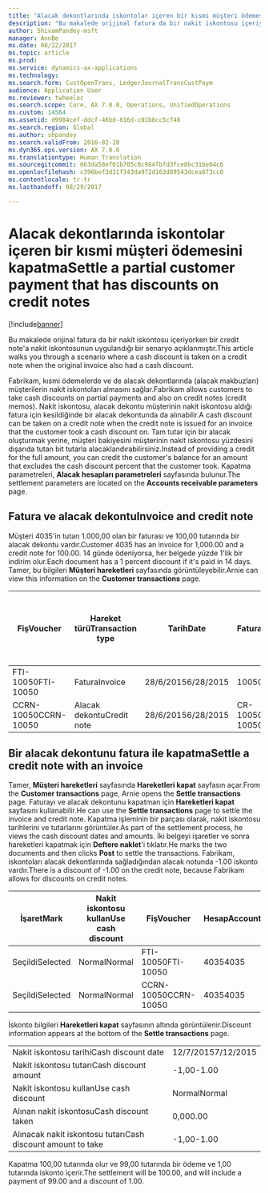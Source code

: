 ```yaml
---
title: "Alacak dekontlarında iskontolar içeren bir kısmi müşteri ödemesini kapatma"
description: "Bu makalede orijinal fatura da bir nakit iskontosu içeriyorken bir credit note'a nakit iskontosunun uygulandığı bir senaryo açıklanmıştır."
author: ShivamPandey-msft
manager: AnnBe
ms.date: 08/22/2017
ms.topic: article
ms.prod: 
ms.service: dynamics-ax-applications
ms.technology: 
ms.search.form: CustOpenTrans, LedgerJournalTransCustPaym
audience: Application User
ms.reviewer: twheeloc
ms.search.scope: Core, AX 7.0.0, Operations, UnifiedOperations
ms.custom: 14564
ms.assetid: d9984cef-ddcf-46bd-816d-c01b8cc5cf48
ms.search.region: Global
ms.author: shpandey
ms.search.validFrom: 2016-02-28
ms.dyn365.ops.version: AX 7.0.0
ms.translationtype: Human Translation
ms.sourcegitcommit: 663da58ef01b705c0c984fbfd3fce8bc31be04c6
ms.openlocfilehash: c396bef3d31f343da972d163d89543dcea873cc0
ms.contentlocale: tr-tr
ms.lasthandoff: 08/29/2017

---
```


# <a name="settle-a-partial-customer-payment-that-has-discounts-on-credit-notes"></a><span data-ttu-id="f7fe4-103">Alacak dekontlarında iskontolar içeren bir kısmi müşteri ödemesini kapatma</span><span class="sxs-lookup"><span data-stu-id="f7fe4-103">Settle a partial customer payment that has discounts on credit notes</span></span>

[!include[banner](../includes/banner.md)]


<span data-ttu-id="f7fe4-104">Bu makalede orijinal fatura da bir nakit iskontosu içeriyorken bir credit note'a nakit iskontosunun uygulandığı bir senaryo açıklanmıştır.</span><span class="sxs-lookup"><span data-stu-id="f7fe4-104">This article walks you through a scenario where a cash discount is taken on a credit note when the original invoice also had a cash discount.</span></span> 

<span data-ttu-id="f7fe4-105">Fabrikam, kısmi ödemelerde ve de alacak dekontlarında (alacak makbuzları) müşterilerin nakit iskontoları almasını sağlar.</span><span class="sxs-lookup"><span data-stu-id="f7fe4-105">Fabrikam allows customers to take cash discounts on partial payments and also on credit notes (credit memos).</span></span> <span data-ttu-id="f7fe4-106">Nakit iskontosu, alacak dekontu müşterinin nakit iskontosu aldığı fatura için kesildiğinde bir alacak dekontunda da alınabilir.</span><span class="sxs-lookup"><span data-stu-id="f7fe4-106">A cash discount can be taken on a credit note when the credit note is issued for an invoice that the customer took a cash discount on.</span></span> <span data-ttu-id="f7fe4-107">Tam tutar için bir alacak oluşturmak yerine, müşteri bakiyesini müşterinin nakit iskontosu yüzdesini dışarıda tutan bit tutarla alacaklandırabilirsiniz.</span><span class="sxs-lookup"><span data-stu-id="f7fe4-107">Instead of providing a credit for the full amount, you can credit the customer's balance for an amount that excludes the cash discount percent that the customer took.</span></span> <span data-ttu-id="f7fe4-108">Kapatma parametreleri, **Alacak hesapları parametreleri** sayfasında bulunur.</span><span class="sxs-lookup"><span data-stu-id="f7fe4-108">The settlement parameters are located on the **Accounts receivable parameters** page.</span></span>

## <a name="invoice-and-credit-note"></a><span data-ttu-id="f7fe4-109">Fatura ve alacak dekontu</span><span class="sxs-lookup"><span data-stu-id="f7fe4-109">Invoice and credit note</span></span>
<span data-ttu-id="f7fe4-110">Müşteri 4035'in tutarı 1.000,00 olan bir faturası ve 100,00 tutarında bir alacak dekontu vardır.</span><span class="sxs-lookup"><span data-stu-id="f7fe4-110">Customer 4035 has an invoice for 1,000.00 and a credit note for 100.00.</span></span> <span data-ttu-id="f7fe4-111">14 günde ödeniyorsa, her belgede yüzde 1'lik bir indirim olur.</span><span class="sxs-lookup"><span data-stu-id="f7fe4-111">Each document has a 1 percent discount if it's paid in 14 days.</span></span> <span data-ttu-id="f7fe4-112">Tamer, bu bilgileri **Müşteri hareketleri** sayfasında görüntüleyebilir.</span><span class="sxs-lookup"><span data-stu-id="f7fe4-112">Arnie can view this information on the **Customer transactions** page.</span></span>

| <span data-ttu-id="f7fe4-113">Fiş</span><span class="sxs-lookup"><span data-stu-id="f7fe4-113">Voucher</span></span>    | <span data-ttu-id="f7fe4-114">Hareket türü</span><span class="sxs-lookup"><span data-stu-id="f7fe4-114">Transaction type</span></span> | <span data-ttu-id="f7fe4-115">Tarih</span><span class="sxs-lookup"><span data-stu-id="f7fe4-115">Date</span></span>      | <span data-ttu-id="f7fe4-116">Fatura</span><span class="sxs-lookup"><span data-stu-id="f7fe4-116">Invoice</span></span>  | <span data-ttu-id="f7fe4-117">Hareket para birimi borcundaki tutar</span><span class="sxs-lookup"><span data-stu-id="f7fe4-117">Amount in transaction currency debit</span></span> | <span data-ttu-id="f7fe4-118">Hareket para birimi alacağındaki tutar</span><span class="sxs-lookup"><span data-stu-id="f7fe4-118">Amount in transaction currency credit</span></span> | <span data-ttu-id="f7fe4-119">Kalan</span><span class="sxs-lookup"><span data-stu-id="f7fe4-119">Balance</span></span>  | <span data-ttu-id="f7fe4-120">Para Birimi</span><span class="sxs-lookup"><span data-stu-id="f7fe4-120">Currency</span></span> |
|------------|------------------|-----------|----------|--------------------------------------|---------------------------------------|----------|----------|
| <span data-ttu-id="f7fe4-121">FTI-10050</span><span class="sxs-lookup"><span data-stu-id="f7fe4-121">FTI-10050</span></span>  | <span data-ttu-id="f7fe4-122">Fatura</span><span class="sxs-lookup"><span data-stu-id="f7fe4-122">Invoice</span></span>          | <span data-ttu-id="f7fe4-123">28/6/2015</span><span class="sxs-lookup"><span data-stu-id="f7fe4-123">6/28/2015</span></span> | <span data-ttu-id="f7fe4-124">10050</span><span class="sxs-lookup"><span data-stu-id="f7fe4-124">10050</span></span>    | <span data-ttu-id="f7fe4-125">1.000,00</span><span class="sxs-lookup"><span data-stu-id="f7fe4-125">1,000.00</span></span>                             |                                       | <span data-ttu-id="f7fe4-126">1.000,00</span><span class="sxs-lookup"><span data-stu-id="f7fe4-126">1,000.00</span></span> | <span data-ttu-id="f7fe4-127">ABD Doları</span><span class="sxs-lookup"><span data-stu-id="f7fe4-127">USD</span></span>      |
| <span data-ttu-id="f7fe4-128">CCRN-10050</span><span class="sxs-lookup"><span data-stu-id="f7fe4-128">CCRN-10050</span></span> | <span data-ttu-id="f7fe4-129">Alacak dekontu</span><span class="sxs-lookup"><span data-stu-id="f7fe4-129">Credit note</span></span>      | <span data-ttu-id="f7fe4-130">28/6/2015</span><span class="sxs-lookup"><span data-stu-id="f7fe4-130">6/28/2015</span></span> | <span data-ttu-id="f7fe4-131">CR-10050</span><span class="sxs-lookup"><span data-stu-id="f7fe4-131">CR-10050</span></span> |                                      | <span data-ttu-id="f7fe4-132">100,00</span><span class="sxs-lookup"><span data-stu-id="f7fe4-132">100.00</span></span>                                | <span data-ttu-id="f7fe4-133">-100,00</span><span class="sxs-lookup"><span data-stu-id="f7fe4-133">-100.00</span></span>  | <span data-ttu-id="f7fe4-134">ABD Doları</span><span class="sxs-lookup"><span data-stu-id="f7fe4-134">USD</span></span>      |

## <a name="settle-a-credit-note-with-an-invoice"></a><span data-ttu-id="f7fe4-135">Bir alacak dekontunu fatura ile kapatma</span><span class="sxs-lookup"><span data-stu-id="f7fe4-135">Settle a credit note with an invoice</span></span>
<span data-ttu-id="f7fe4-136">Tamer, **Müşteri hareketleri** sayfasında **Hareketleri kapat** sayfasın açar.</span><span class="sxs-lookup"><span data-stu-id="f7fe4-136">From the **Customer transactions** page, Arnie opens the **Settle transactions** page.</span></span> <span data-ttu-id="f7fe4-137">Faturayı ve alacak dekontunu kapatman için **Hareketleri kapat** sayfasını kullanabilir.</span><span class="sxs-lookup"><span data-stu-id="f7fe4-137">He can use the **Settle transactions** page to settle the invoice and credit note.</span></span> <span data-ttu-id="f7fe4-138">Kapatma işleminin bir parçası olarak, nakit iskontosu tarihlerini ve tutarlarını görüntüler.</span><span class="sxs-lookup"><span data-stu-id="f7fe4-138">As part of the settlement process, he views the cash discount dates and amounts.</span></span> <span data-ttu-id="f7fe4-139">İki belgeyi işaretler ve sonra hareketleri kapatmak için **Deftere naklet**'i tıklatır.</span><span class="sxs-lookup"><span data-stu-id="f7fe4-139">He marks the two documents and then clicks **Post** to settle the transactions.</span></span> <span data-ttu-id="f7fe4-140">Fabrikam, iskontoları alacak dekontlarında sağladığından alacak notunda -1.00 iskonto vardır.</span><span class="sxs-lookup"><span data-stu-id="f7fe4-140">There is a discount of -1.00 on the credit note, because Fabrikam allows for discounts on credit notes.</span></span>

| <span data-ttu-id="f7fe4-141">İşaret</span><span class="sxs-lookup"><span data-stu-id="f7fe4-141">Mark</span></span>     | <span data-ttu-id="f7fe4-142">Nakit iskontosu kullan</span><span class="sxs-lookup"><span data-stu-id="f7fe4-142">Use cash discount</span></span> | <span data-ttu-id="f7fe4-143">Fiş</span><span class="sxs-lookup"><span data-stu-id="f7fe4-143">Voucher</span></span>    | <span data-ttu-id="f7fe4-144">Hesap</span><span class="sxs-lookup"><span data-stu-id="f7fe4-144">Account</span></span> | <span data-ttu-id="f7fe4-145">Tarih</span><span class="sxs-lookup"><span data-stu-id="f7fe4-145">Date</span></span>      | <span data-ttu-id="f7fe4-146">Vade tarihi</span><span class="sxs-lookup"><span data-stu-id="f7fe4-146">Due date</span></span>  | <span data-ttu-id="f7fe4-147">Fatura</span><span class="sxs-lookup"><span data-stu-id="f7fe4-147">Invoice</span></span>  | <span data-ttu-id="f7fe4-148">Hareket para birimi cinsinden tutar</span><span class="sxs-lookup"><span data-stu-id="f7fe4-148">Amount in transaction currency</span></span> | <span data-ttu-id="f7fe4-149">Para Birimi</span><span class="sxs-lookup"><span data-stu-id="f7fe4-149">Currency</span></span> | <span data-ttu-id="f7fe4-150">Kapatılacak tutar</span><span class="sxs-lookup"><span data-stu-id="f7fe4-150">Amount to settle</span></span> |
|----------|-------------------|------------|---------|-----------|-----------|----------|--------------------------------|----------|------------------|
| <span data-ttu-id="f7fe4-151">Seçildi</span><span class="sxs-lookup"><span data-stu-id="f7fe4-151">Selected</span></span> | <span data-ttu-id="f7fe4-152">Normal</span><span class="sxs-lookup"><span data-stu-id="f7fe4-152">Normal</span></span>            | <span data-ttu-id="f7fe4-153">FTI-10050</span><span class="sxs-lookup"><span data-stu-id="f7fe4-153">FTI-10050</span></span>  | <span data-ttu-id="f7fe4-154">4035</span><span class="sxs-lookup"><span data-stu-id="f7fe4-154">4035</span></span>    | <span data-ttu-id="f7fe4-155">28/6/2015</span><span class="sxs-lookup"><span data-stu-id="f7fe4-155">6/28/2015</span></span> | <span data-ttu-id="f7fe4-156">28/7/2015</span><span class="sxs-lookup"><span data-stu-id="f7fe4-156">7/28/2015</span></span> | <span data-ttu-id="f7fe4-157">10050</span><span class="sxs-lookup"><span data-stu-id="f7fe4-157">10050</span></span>    | <span data-ttu-id="f7fe4-158">1.000,00</span><span class="sxs-lookup"><span data-stu-id="f7fe4-158">1,000.00</span></span>                       | <span data-ttu-id="f7fe4-159">ABD Doları</span><span class="sxs-lookup"><span data-stu-id="f7fe4-159">USD</span></span>      | <span data-ttu-id="f7fe4-160">990,00</span><span class="sxs-lookup"><span data-stu-id="f7fe4-160">990.00</span></span>           |
| <span data-ttu-id="f7fe4-161">Seçildi</span><span class="sxs-lookup"><span data-stu-id="f7fe4-161">Selected</span></span> | <span data-ttu-id="f7fe4-162">Normal</span><span class="sxs-lookup"><span data-stu-id="f7fe4-162">Normal</span></span>            | <span data-ttu-id="f7fe4-163">CCRN-10050</span><span class="sxs-lookup"><span data-stu-id="f7fe4-163">CCRN-10050</span></span> | <span data-ttu-id="f7fe4-164">4035</span><span class="sxs-lookup"><span data-stu-id="f7fe4-164">4035</span></span>    | <span data-ttu-id="f7fe4-165">28/6/2015</span><span class="sxs-lookup"><span data-stu-id="f7fe4-165">6/28/2015</span></span> | <span data-ttu-id="f7fe4-166">28/7/2015</span><span class="sxs-lookup"><span data-stu-id="f7fe4-166">7/28/2015</span></span> | <span data-ttu-id="f7fe4-167">CR-10050</span><span class="sxs-lookup"><span data-stu-id="f7fe4-167">CR-10050</span></span> | <span data-ttu-id="f7fe4-168">-100,00</span><span class="sxs-lookup"><span data-stu-id="f7fe4-168">-100.00</span></span>                        | <span data-ttu-id="f7fe4-169">ABD Doları</span><span class="sxs-lookup"><span data-stu-id="f7fe4-169">USD</span></span>      | <span data-ttu-id="f7fe4-170">-99,00</span><span class="sxs-lookup"><span data-stu-id="f7fe4-170">-99.00</span></span>           |

<span data-ttu-id="f7fe4-171">İskonto bilgileri **Hareketleri kapat** sayfasının altında görüntülenir.</span><span class="sxs-lookup"><span data-stu-id="f7fe4-171">Discount information appears at the bottom of the **Settle transactions** page.</span></span>

|                              |           |
|------------------------------|-----------|
| <span data-ttu-id="f7fe4-172">Nakit iskontosu tarihi</span><span class="sxs-lookup"><span data-stu-id="f7fe4-172">Cash discount date</span></span>           | <span data-ttu-id="f7fe4-173">12/7/2015</span><span class="sxs-lookup"><span data-stu-id="f7fe4-173">7/12/2015</span></span> |
| <span data-ttu-id="f7fe4-174">Nakit iskontosu tutarı</span><span class="sxs-lookup"><span data-stu-id="f7fe4-174">Cash discount amount</span></span>         | <span data-ttu-id="f7fe4-175">-1,00</span><span class="sxs-lookup"><span data-stu-id="f7fe4-175">-1.00</span></span>     |
| <span data-ttu-id="f7fe4-176">Nakit iskontosu kullan</span><span class="sxs-lookup"><span data-stu-id="f7fe4-176">Use cash discount</span></span>            | <span data-ttu-id="f7fe4-177">Normal</span><span class="sxs-lookup"><span data-stu-id="f7fe4-177">Normal</span></span>    |
| <span data-ttu-id="f7fe4-178">Alınan nakit iskontosu</span><span class="sxs-lookup"><span data-stu-id="f7fe4-178">Cash discount taken</span></span>          | <span data-ttu-id="f7fe4-179">0,00</span><span class="sxs-lookup"><span data-stu-id="f7fe4-179">0.00</span></span>      |
| <span data-ttu-id="f7fe4-180">Alınacak nakit iskontosu tutarı</span><span class="sxs-lookup"><span data-stu-id="f7fe4-180">Cash discount amount to take</span></span> | <span data-ttu-id="f7fe4-181">-1,00</span><span class="sxs-lookup"><span data-stu-id="f7fe4-181">-1.00</span></span>     |

<span data-ttu-id="f7fe4-182">Kapatma 100,00 tutarında olur ve 99,00 tutarında bir ödeme ve 1,00 tutarında iskonto içerir.</span><span class="sxs-lookup"><span data-stu-id="f7fe4-182">The settlement will be 100.00, and will include a payment of 99.00 and a discount of 1.00.</span></span>




